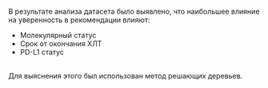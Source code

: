 В результате анализа датасета было выявлено, что наибольшее влияние на уверенность в рекомендации влияют:
* Молекулярный статус
* Срок от окончания ХЛТ
* PD-L1 статус
<br>
Для выяснения этого был использован метод решающих деревьев.
